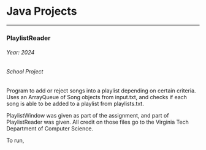 # Java Projects  

-----------------------

### PlaylistReader
###### Year: 2024
###### School Project

Program to add or reject songs into a playlist depending on certain criteria. Uses an ArrayQueue of Song objects from input.txt, and checks if each song is able to be added to a playlist from playlists.txt.  

PlaylistWindow was given as part of the assignment, and part of PlaylistReader was given. All credit on those files go to the Virginia Tech Department of Computer Science.  

To run, 
